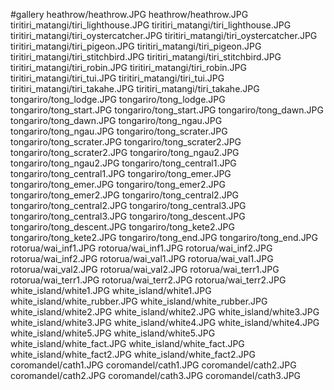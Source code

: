 #gallery
heathrow/heathrow.JPG	heathrow/heathrow.JPG
tiritiri_matangi/tiri_lighthouse.JPG	tiritiri_matangi/tiri_lighthouse.JPG
tiritiri_matangi/tiri_oystercatcher.JPG	tiritiri_matangi/tiri_oystercatcher.JPG
tiritiri_matangi/tiri_pigeon.JPG	tiritiri_matangi/tiri_pigeon.JPG
tiritiri_matangi/tiri_stitchbird.JPG	tiritiri_matangi/tiri_stitchbird.JPG
tiritiri_matangi/tiri_robin.JPG	tiritiri_matangi/tiri_robin.JPG
tiritiri_matangi/tiri_tui.JPG	tiritiri_matangi/tiri_tui.JPG
tiritiri_matangi/tiri_takahe.JPG	tiritiri_matangi/tiri_takahe.JPG
tongariro/tong_lodge.JPG	tongariro/tong_lodge.JPG
tongariro/tong_start.JPG	tongariro/tong_start.JPG
tongariro/tong_dawn.JPG	tongariro/tong_dawn.JPG
tongariro/tong_ngau.JPG	tongariro/tong_ngau.JPG
tongariro/tong_scrater.JPG	tongariro/tong_scrater.JPG
tongariro/tong_scrater2.JPG	tongariro/tong_scrater2.JPG
tongariro/tong_ngau2.JPG	tongariro/tong_ngau2.JPG
tongariro/tong_central1.JPG	tongariro/tong_central1.JPG
tongariro/tong_emer.JPG	tongariro/tong_emer.JPG
tongariro/tong_emer2.JPG	tongariro/tong_emer2.JPG
tongariro/tong_central2.JPG	tongariro/tong_central2.JPG
tongariro/tong_central3.JPG	tongariro/tong_central3.JPG
tongariro/tong_descent.JPG	tongariro/tong_descent.JPG
tongariro/tong_kete2.JPG	tongariro/tong_kete2.JPG
tongariro/tong_end.JPG	tongariro/tong_end.JPG
rotorua/wai_inf1.JPG	rotorua/wai_inf1.JPG
rotorua/wai_inf2.JPG	rotorua/wai_inf2.JPG
rotorua/wai_val1.JPG	rotorua/wai_val1.JPG
rotorua/wai_val2.JPG	rotorua/wai_val2.JPG
rotorua/wai_terr1.JPG	rotorua/wai_terr1.JPG
rotorua/wai_terr2.JPG	rotorua/wai_terr2.JPG
white_island/white1.JPG	white_island/white1.JPG
white_island/white_rubber.JPG	white_island/white_rubber.JPG
white_island/white2.JPG	white_island/white2.JPG
white_island/white3.JPG	white_island/white3.JPG
white_island/white4.JPG	white_island/white4.JPG
white_island/white5.JPG	white_island/white5.JPG
white_island/white_fact.JPG	white_island/white_fact.JPG
white_island/white_fact2.JPG	white_island/white_fact2.JPG
coromandel/cath1.JPG	coromandel/cath1.JPG
coromandel/cath2.JPG	coromandel/cath2.JPG
coromandel/cath3.JPG	coromandel/cath3.JPG
